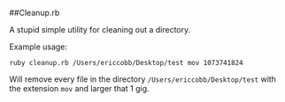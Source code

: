 ##Cleanup.rb

A stupid simple utility for cleaning out a directory.

Example usage:

	ruby cleanup.rb /Users/ericcobb/Desktop/test mov 1073741824

Will remove every file in the directory `/Users/ericcobb/Desktop/test` with the extension `mov` and larger that 1 gig.
